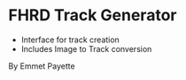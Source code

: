 FHRD Track Generator
====================
- Interface for track creation
- Includes Image to Track conversion

By Emmet Payette 